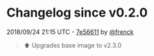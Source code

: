 # Changelog since v0.2.0

2018/09/24 21:15 UTC - [7e56611](https://github.com/hassio-addons/addon-tautulli/commit/7e56611bf1f0c6a6e2e41bc534e02c2166427b8b) by [@frenck](https://github.com/frenck)
> :arrow_up: Upgrades base image to v2.3.0 

